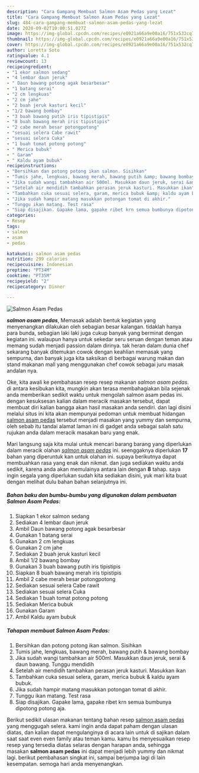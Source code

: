 ```yaml
---
description: "Cara Gampang Membuat Salmon Asam Pedas yang Lezat"
title: "Cara Gampang Membuat Salmon Asam Pedas yang Lezat"
slug: 484-cara-gampang-membuat-salmon-asam-pedas-yang-lezat
date: 2020-09-02T10:00:51.027Z
image: https://img-global.cpcdn.com/recipes/e0921a66a9e00a16/751x532cq70/salmon-asam-pedas-foto-resep-utama.jpg
thumbnail: https://img-global.cpcdn.com/recipes/e0921a66a9e00a16/751x532cq70/salmon-asam-pedas-foto-resep-utama.jpg
cover: https://img-global.cpcdn.com/recipes/e0921a66a9e00a16/751x532cq70/salmon-asam-pedas-foto-resep-utama.jpg
author: Loretta Soto
ratingvalue: 4.1
reviewcount: 13
recipeingredient:
- "1 ekor salmon sedang"
- "4 lembar daun jeruk"
- " Daun bawang potong agak besarbesar"
- "1 batang serai"
- "2 cm lengkuas"
- "2 cm jahe"
- "2 buah jeruk kasturi kecil"
- "1/2 bawang bombay"
- "3 buah bawang putih iris tipistipis"
- "8 buah bawang merah iris tipistipis"
- "2 cabe merah besar potongpotong"
- "sesuai selera Cabe rawit"
- "sesuai selera Cuka"
- "1 buah tomat potong potong"
- " Merica bubuk"
- " Garam"
- " Kaldu ayam bubuk"
recipeinstructions:
- "Bersihkan dan potong potong ikan salmon. Sisihkan"
- "Tumis jahe, lengkuas, bawang merah, bawang putih &amp; bawang bombay"
- "Jika sudah wangi tambahkan air 500ml. Masukkan daun jeruk, serai &amp; daun bawang. Tunggu mendidih"
- "Setelah air mendidih tambahkan perasan jeruk kasturi. Masukkan ikan"
- "Tambahkan cuka sesuai selera, garam, merica bubuk &amp; kaldu ayam bubuk."
- "Jika sudah hampir matang masukkan potongan tomat di akhir."
- "Tunggu ikan matang. Test rasa"
- "Siap disajikan. Gapake lama, gapake ribet krn semua bumbunya dipotong potong aja."
categories:
- Resep
tags:
- salmon
- asam
- pedas

katakunci: salmon asam pedas 
nutrition: 299 calories
recipecuisine: Indonesian
preptime: "PT34M"
cooktime: "PT35M"
recipeyield: "2"
recipecategory: Dinner

---
```



![Salmon Asam Pedas](https://img-global.cpcdn.com/recipes/e0921a66a9e00a16/751x532cq70/salmon-asam-pedas-foto-resep-utama.jpg)

<b><i>salmon asam pedas</i></b>, Memasak adalah bentuk kegiatan yang menyenangkan dilakukan oleh sebagian besar kalangan. tidaklah hanya para bunda, sebagian laki laki juga cukup banyak yang berminat dengan kegiatan ini. walaupun hanya untuk sekedar seru seruan dengan teman atau memang sudah menjadi passion dalam dirinya. tak heran dalam dunia chef sekarang banyak ditemukan cowok dengan keahlian memasak yang sempurna, dan banyak juga kita saksikan di berbagai warung makan dan stand makanan mall yang menggunakan chef cowok sebagai juru masak andalan nya.



Oke, kita awali ke pembahasan resep resep makanan <i>salmon asam pedas</i>. di antara kesibukan kita, mungkin akan terasa membahagiakan bila sejenak anda memberikan sedikit waktu untuk mengolah salmon asam pedas ini. dengan kesuksesan kalian dalam meracik masakan tersebut, dapat membuat diri kalian bangga akan hasil masakan anda sendiri. dan lagi disini melalui situs ini kita akan mempunyai pedoman untuk membuat hidangan <u>salmon asam pedas</u> tersebut menjadi masakan yang yummy dan sempurna, oleh sebab itu tandai alamat laman ini di gadget anda sebagai salah satu rujukan anda dalam meracik masakan baru yang enak.


Mari langsung saja kita mulai untuk mencari barang barang yang diperlukan dalam meracik olahan <u><i>salmon asam pedas</i></u> ini. seenggaknya diperlukan <b>17</b> bahan yang diperuntuk kan untuk olahan ini. supaya berikutnya dapat membuahkan rasa yang enak dan nikmat. dan juga sediakan waktu anda sedikit, karena anda akan memulainya antara lain dengan <b>8</b> tahap. saya ingin segala yang diperlukan sudah kita sediakan disini, yuk mari kita buat dengan melihat dulu bahan bahan selanjutnya ini.

<!--inarticleads1-->

##### Bahan baku dan bumbu-bumbu yang digunakan dalam pembuatan Salmon Asam Pedas:

1. Siapkan 1 ekor salmon sedang
1. Sediakan 4 lembar daun jeruk
1. Ambil  Daun bawang potong agak besarbesar
1. Gunakan 1 batang serai
1. Gunakan 2 cm lengkuas
1. Gunakan 2 cm jahe
1. Sediakan 2 buah jeruk kasturi kecil
1. Ambil 1/2 bawang bombay
1. Gunakan 3 buah bawang putih iris tipistipis
1. Siapkan 8 buah bawang merah iris tipistipis
1. Ambil 2 cabe merah besar potongpotong
1. Sediakan sesuai selera Cabe rawit
1. Sediakan sesuai selera Cuka
1. Sediakan 1 buah tomat potong potong
1. Sediakan  Merica bubuk
1. Gunakan  Garam
1. Ambil  Kaldu ayam bubuk




<!--inarticleads2-->

##### Tahapan membuat Salmon Asam Pedas:

1. Bersihkan dan potong potong ikan salmon. Sisihkan
1. Tumis jahe, lengkuas, bawang merah, bawang putih &amp; bawang bombay
1. Jika sudah wangi tambahkan air 500ml. Masukkan daun jeruk, serai &amp; daun bawang. Tunggu mendidih
1. Setelah air mendidih tambahkan perasan jeruk kasturi. Masukkan ikan
1. Tambahkan cuka sesuai selera, garam, merica bubuk &amp; kaldu ayam bubuk.
1. Jika sudah hampir matang masukkan potongan tomat di akhir.
1. Tunggu ikan matang. Test rasa
1. Siap disajikan. Gapake lama, gapake ribet krn semua bumbunya dipotong potong aja.




Berikut sedikit ulasan makanan tentang bahan resep <u>salmon asam pedas</u> yang menggugah selera. kami ingin anda dapat paham dengan ulasan diatas, dan kalian dapat mengulanginya di acara lain untuk di sajikan dalam saat saat even even family atau teman kamu. kamu bs menyesuaikan resep resep yang tersedia diatas selaras dengan harapan anda, sehingga masakan <b>salmon asam pedas</b> ini dapat menjadi lebih yummy dan nikmat lagi. berikut pembahasan singkat ini, sampai berjumpa lagi di lain kesempatan. semoga hari anda menyenangkan.
